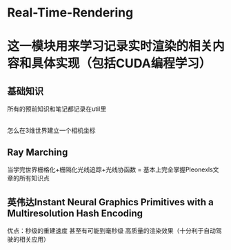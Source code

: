 # Real-Time-Rendering

# 这一模块用来学习记录实时渲染的相关内容和具体实现（包括CUDA编程学习）
## 基础知识
 所有的预前知识和笔记都记录在util里
## 
怎么在3维世界建立一个相机坐标 
## Ray Marching
当学完世界栅格化+栅隔化光线追踪+光线协函数 = 基本上完全掌握Pleonexls文章的所有知识点

## 英伟达Instant Neural Graphics Primitives with a Multiresolution Hash Encoding
优点：秒级的重建速度 甚至有可能到毫秒级
     高质量的渲染效果（十分利于自动驾驶的相关应用）
